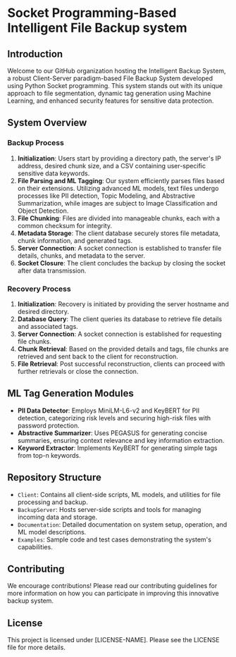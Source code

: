 # Socket Programming-Based Intelligent File Backup system

## Introduction
Welcome to our GitHub organization hosting the Intelligent Backup System, a robust Client-Server paradigm-based File Backup System developed using Python Socket programming. This system stands out with its unique approach to file segmentation, dynamic tag generation using Machine Learning, and enhanced security features for sensitive data protection.

## System Overview

### Backup Process
1. **Initialization**: Users start by providing a directory path, the server's IP address, desired chunk size, and a CSV containing user-specific sensitive data keywords.
2. **File Parsing and ML Tagging**: Our system efficiently parses files based on their extensions. Utilizing advanced ML models, text files undergo processes like PII detection, Topic Modeling, and Abstractive Summarization, while images are subject to Image Classification and Object Detection.
3. **File Chunking**: Files are divided into manageable chunks, each with a common checksum for integrity.
4. **Metadata Storage**: The client database securely stores file metadata, chunk information, and generated tags.
5. **Server Connection**: A socket connection is established to transfer file details, chunks, and metadata to the server.
6. **Socket Closure**: The client concludes the backup by closing the socket after data transmission.

### Recovery Process
1. **Initialization**: Recovery is initiated by providing the server hostname and desired directory.
2. **Database Query**: The client queries its database to retrieve file details and associated tags.
3. **Server Connection**: A socket connection is established for requesting file chunks.
4. **Chunk Retrieval**: Based on the provided details and tags, file chunks are retrieved and sent back to the client for reconstruction.
5. **File Retrieval**: Post successful reconstruction, clients can proceed with further retrievals or close the connection.

## ML Tag Generation Modules
- **PII Data Detector**: Employs MiniLM-L6-v2 and KeyBERT for PII detection, categorizing risk levels and securing high-risk files with password protection.
- **Abstractive Summarizer**: Uses PEGASUS for generating concise summaries, ensuring context relevance and key information extraction.
- **Keyword Extractor**: Implements KeyBERT for generating simple tags from top-n keywords.

## Repository Structure
- `Client`: Contains all client-side scripts, ML models, and utilities for file processing and backup.
- `BackupServer`: Hosts server-side scripts and tools for managing incoming data and storage.
- `Documentation`: Detailed documentation on system setup, operation, and ML model descriptions.
- `Examples`: Sample code and test cases demonstrating the system's capabilities.

## Contributing
We encourage contributions! Please read our contributing guidelines for more information on how you can participate in improving this innovative backup system.

## License
This project is licensed under [LICENSE-NAME]. Please see the LICENSE file for more details.
